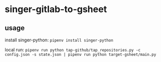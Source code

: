 # singer-gitlab-to-gsheet

## usage

install singer-python:
`pipenv install singer-python`

local run:
`pipenv run python tap-github/tap_repositories.py -c config.json -s state.json | pipenv run python target-gsheet/main.py`
